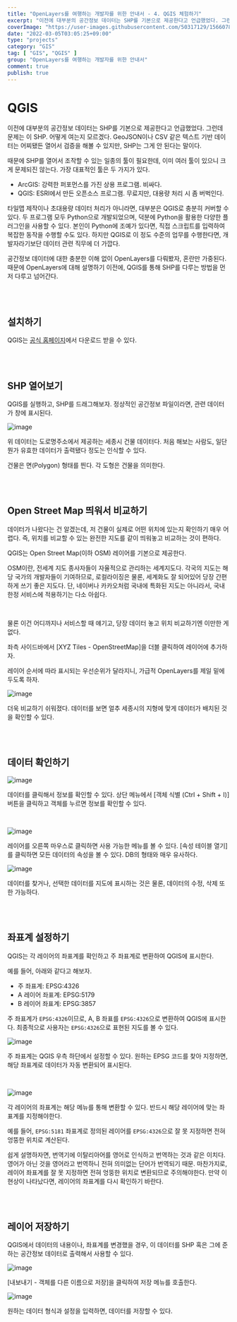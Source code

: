 ```yaml
---
title: "OpenLayers를 여행하는 개발자를 위한 안내서 - 4. QGIS 체험하기"
excerpt: "이전에 대부분의 공간정보 데이터는 SHP를 기본으로 제공한다고 언급했었다. 그런데 문제는 이 SHP. 어떻게 여는지 모르겠다. GeoJSON이나 CSV 같은 텍스트 기반 데이터는 어찌됐든 열어서 검증을 해볼 수 있지만, SHP는 그게 안 된다는 말이다. 때문에 SHP를 열어서 조작할 수 있는 일종의 툴이 필요한데, 이미 여러 툴이 있으니 크게 문제되진 않는다. 가장 대표적인 툴은 두 가지가 있다."
coverImage: "https://user-images.githubusercontent.com/50317129/156607880-c5abad92-1991-4c01-b85f-7153bf89cb64.png"
date: "2022-03-05T03:05:25+09:00"
type: "projects"
category: "GIS"
tag: [ "GIS", "QGIS" ]
group: "OpenLayers를 여행하는 개발자를 위한 안내서"
comment: true
publish: true
---
```


# QGIS

이전에 대부분의 공간정보 데이터는 SHP를 기본으로 제공한다고 언급했었다. 그런데 문제는 이 SHP. 어떻게 여는지 모르겠다. GeoJSON이나 CSV 같은 텍스트 기반 데이터는 어찌됐든 열어서 검증을 해볼 수 있지만, SHP는 그게 안 된다는 말이다.

때문에 SHP를 열어서 조작할 수 있는 일종의 툴이 필요한데, 이미 여러 툴이 있으니 크게 문제되진 않는다. 가장 대표적인 툴은 두 가지가 있다.

* ArcGIS: 강력한 퍼포먼스를 가진 상용 프로그램. 비싸다.
* QGIS: ESRI에서 만든 오픈소스 프로그램. 무료지만, 대용량 처리 시 좀 버벅인다.

타일맵 제작이나 초대용량 데이터 처리가 아니라면, 대부분은 QGIS로 충분히 커버할 수 있다. 두 프로그램 모두 Python으로 개발되었으며, 덕분에 Python을 활용한 다양한 플러그인을 사용할 수 있다. 본인이 Python에 조예가 있다면, 직접 스크립트를 입력하여 복잡한 동작을 수행할 수도 있다. 하지만 QGIS로 이 정도 수준의 업무를 수행한다면, 개발자라기보단 데이터 관련 직무에 더 가깝다.

공간정보 데이터에 대한 충분한 이해 없이 OpenLayers를 다뤄봤자, 혼란만 가중된다. 때문에 OpenLayers에 대해 설명하기 이전에, QGIS를 통해 SHP를 다루는 방법을 먼저 다루고 넘어간다.

<br />
<br />





## 설치하기

QGIS는 [공식 홈페이지](https://qgis.org/ko/site/)에서 다운로드 받을 수 있다.

<br />
<br />





## SHP 열어보기

QGIS를 실행하고, SHP를 드래그해보자. 정상적인 공간정보 파일이라면, 관련 데이터가 창에 표시된다.

![image](https://user-images.githubusercontent.com/50317129/156781770-e5540bed-d1c3-4fde-be69-e3dac0e08c8c.png)

위 데이터는 도로명주소에서 제공하는 세종시 건물 데이터다. 처음 해보는 사람도, 일단 뭔가 유효한 데이터가 출력됐다 정도는 인식할 수 있다.

건물은 면(Polygon) 형태를 띈다. 각 도형은 건물을 의미한다.

<br />
<br />





## Open Street Map 띄워서 비교하기

데이터가 나왔다는 건 알겠는데, 저 건물이 실제로 어떤 위치에 있는지 확인하기 매우 어렵다. 즉, 위치를 비교할 수 있는 완전한 지도를 같이 띄워놓고 비교하는 것이 편하다.

QGIS는 Open Street Map(이하 OSM) 레이어를 기본으로 제공한다.

OSM이란, 전세계 지도 종사자들이 자율적으로 관리하는 세계지도다. 각국의 지도는 해당 국가의 개발자들이 기여하므로, 로컬라이징은 물론, 세계화도 잘 되어있어 당장 간편하게 쓰기 좋은 지도다. 단, 네이버나 카카오처럼 국내에 특화된 지도는 아니라서, 국내 한정 서비스에 적용하기는 다소 아쉽다.

<br />

물론 이건 어디까지나 서비스할 때 얘기고, 당장 데이터 놓고 위치 비교하기엔 이만한 게 없다.

좌측 사이드바에서 [XYZ Tiles - OpenStreetMap]을 더블 클릭하여 레이어에 추가하자.

레이어 순서에 따라 표시되는 우선순위가 달라지니, 가급적 OpenLayers를 제일 밑에 두도록 하자.

![image](https://user-images.githubusercontent.com/50317129/156783705-707ce5d6-c6ce-4d7f-9b49-ce13d824f9e6.png)

더욱 비교하기 쉬워졌다. 데이터를 보면 얼추 세종시의 지형에 맞게 데이터가 배치된 것을 확인할 수 있다.

<br />
<br />





## 데이터 확인하기

![image](https://user-images.githubusercontent.com/50317129/156788688-ce4efff3-9648-45a9-8f19-fed8fc81ee21.png)

데이터를 클릭해서 정보를 확인할 수 있다. 상단 메뉴에서 [객체 식별 (Ctrl + Shift + I)] 버튼을 클릭하고 객체를 누르면 정보를 확인할 수 있다.

<br />

![image](https://user-images.githubusercontent.com/50317129/156793866-a6d13e58-fc2b-4b63-aabc-5e16112b07b2.png)

레이어를 오른쪽 마우스로 클릭하면 사용 가능한 메뉴를 볼 수 있다. [속성 테이블 열기]를 클릭하면 모든 데이터의 속성을 볼 수 있다. DB의 형태와 매우 유사하다.

![image](https://user-images.githubusercontent.com/50317129/156789125-2c96cf14-43d8-4202-bfbf-752aacad0bcb.png)

데이터를 찾거나, 선택한 데이터를 지도에 표시하는 것은 물론, 데이터의 수정, 삭제 또한 가능하다.

<br />
<br />





## 좌표계 설정하기

QGIS는 각 레이어의 좌표계를 확인하고 주 좌표계로 변환하여 QGIS에 표시한다.

예를 들어, 아래와 같다고 해보자.

* 주 좌표계: EPSG:4326
* A 레이어 좌표계: EPSG:5179
* B 레이어 좌표계: EPSG:3857

주 좌표계가 `EPSG:4326`이므로, A, B 좌표를 `EPSG:4326`으로 변환하여 QGIS에 표시한다. 최종적으로 사용자는 `EPSG:4326`으로 표현된 지도를 볼 수 있다.

![image](https://user-images.githubusercontent.com/50317129/156792339-013c91ae-0762-44f0-a03d-fe76144271b2.png)

주 좌표계는 QGIS 우측 하단에서 설정할 수 있다. 원하는 EPSG 코드를 찾아 지정하면, 해당 좌표계로 데이터가 자동 변환되어 표시된다.

<br />

![image](https://user-images.githubusercontent.com/50317129/156792509-a23d95b7-0a64-4e2e-a483-0cfd0f553d93.png)

각 레이어의 좌표계는 해당 메뉴를 통해 변환할 수 있다. 반드시 해당 레이어에 맞는 좌표계를 지정해야한다.

예를 들어, `EPSG:5181` 좌표계로 정의된 레이어를 `EPSG:4326`으로 잘 못 지정하면 전혀 엉뚱한 위치로 계산된다.

쉽게 설명하자면, 번역기에 이탈리아어를 영어로 인식하고 번역하는 것과 같은 이치다. 영어가 아닌 것을 영어라고 번역하니 전혀 의미없는 단어가 번역되기 때문. 마찬가지로, 레이어 좌표계를 잘 못 지정하면 전혀 엉뚱한 위치로 변환되므로 주의해야한다. 만약 이 현상이 나타났다면, 레이어의 좌표계를 다시 확인하기 바란다.

<br />
<br />





## 레이어 저장하기

QGIS에서 데이터의 내용이나, 좌표계를 변경했을 경우, 이 데이터를 SHP 혹은 그에 준하는 공간정보 데이터로 출력해서 사용할 수 있다.

![image](https://user-images.githubusercontent.com/50317129/156793756-eb05a60b-be4f-4554-a309-610b0a61ab4b.png)

[내보내기 - 객체를 다른 이름으로 저장]을 클릭하여 저장 메뉴를 호출한다.

![image](https://user-images.githubusercontent.com/50317129/156800667-0ef7c428-c905-4fa3-94a9-2cdda89193e3.png)

원하는 데이터 형식과 설정을 입력하면, 데이터를 저장할 수 있다.